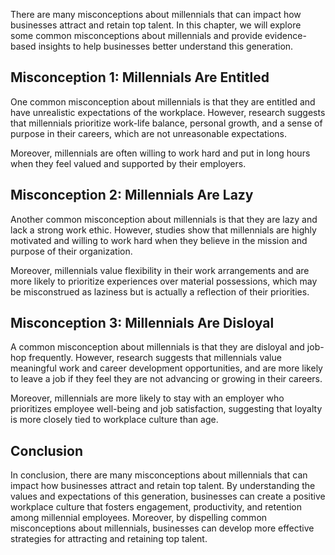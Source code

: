 
There are many misconceptions about millennials that can impact how businesses attract and retain top talent. In this chapter, we will explore some common misconceptions about millennials and provide evidence-based insights to help businesses better understand this generation.

Misconception 1: Millennials Are Entitled
-----------------------------------------

One common misconception about millennials is that they are entitled and have unrealistic expectations of the workplace. However, research suggests that millennials prioritize work-life balance, personal growth, and a sense of purpose in their careers, which are not unreasonable expectations.

Moreover, millennials are often willing to work hard and put in long hours when they feel valued and supported by their employers.

Misconception 2: Millennials Are Lazy
-------------------------------------

Another common misconception about millennials is that they are lazy and lack a strong work ethic. However, studies show that millennials are highly motivated and willing to work hard when they believe in the mission and purpose of their organization.

Moreover, millennials value flexibility in their work arrangements and are more likely to prioritize experiences over material possessions, which may be misconstrued as laziness but is actually a reflection of their priorities.

Misconception 3: Millennials Are Disloyal
-----------------------------------------

A common misconception about millennials is that they are disloyal and job-hop frequently. However, research suggests that millennials value meaningful work and career development opportunities, and are more likely to leave a job if they feel they are not advancing or growing in their careers.

Moreover, millennials are more likely to stay with an employer who prioritizes employee well-being and job satisfaction, suggesting that loyalty is more closely tied to workplace culture than age.

Conclusion
----------

In conclusion, there are many misconceptions about millennials that can impact how businesses attract and retain top talent. By understanding the values and expectations of this generation, businesses can create a positive workplace culture that fosters engagement, productivity, and retention among millennial employees. Moreover, by dispelling common misconceptions about millennials, businesses can develop more effective strategies for attracting and retaining top talent.
